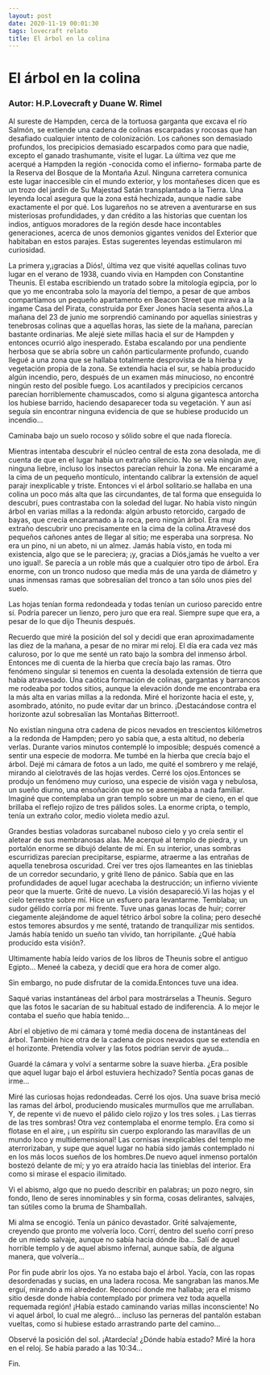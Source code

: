 ```yaml
---
layout: post
date: 2020-11-19 00:01:30
tags: lovecraft relato
title: El árbol en la colina
---
```

# El árbol en la colina

### Autor: H.P.Lovecraft y Duane W. Rimel

   Al sureste de Hampden, cerca de la tortuosa garganta que excava el río
   Salmón, se extiende una cadena de colinas escarpadas y rocosas que han
   desafiado cualquier intento de colonización. Los cañones son demasiado
   profundos, los precipicios demasiado escarpados como para que nadie,
   excepto el ganado trashumante, visite el lugar. La última vez que me
   acerqué a Hampden la región -conocida como el infierno- formaba parte
   de la Reserva del Bosque de la Montaña Azul. Ninguna carretera comunica
   este lugar inaccesible cin el mundo exterior, y los montañeses dicen
   que es un trozo del jardín de Su Majestad Satán transplantado a la
   Tierra. Una leyenda local asegura que la zona está hechizada, aunque
   nadie sabe exactamente el por qué. Los lugareños no se atreven a
   aventurarse en sus misteriosas profundidades, y dan crédito a las
   historias que cuentan los indios, antiguos moradores de la región desde
   hace incontables generaciones, acerca de unos demonios gigantes venidos
   del Exterior que habitaban en estos parajes. Estas sugerentes leyendas
   estimularon mi curiosidad.
   
   La primera y,¡gracias a Diós!, última vez que
   visité aquellas colinas tuvo lugar en el verano de 1938, cuando vivia
   en Hampden con Constantine Theunis. El estaba escribiendo un tratado
   sobre la mitología egipcia, por lo que yo me encontraba solo la mayoría
   del tiempo, a pesar de que ambos compartíamos un pequeño apartamento en
   Beacon Street que mirava a la ingame Casa del Pirata, construida por
   Exer Jones hacía sesenta años.La mañana del 23 de junio me sorprendió
   caminando por aquellas siniestras y tenebrosas colinas que a aquellas
   horas, las siete de la mañana, parecían bastante ordinarias. Me alejé
   siete millas hacia el sur de Hampden y entonces ocurrió algo
   inesperado. Estaba escalando por una pendiente herbosa que se abría
   sobre un cañón particularmente profundo, cuando llegué a una zona que
   se hallaba totalmente desprovista de la hierba y vegetación propia de
   la zona. Se extendía hacia el sur, se había producido algún incendio,
   pero, después de un examen más minucioso, no encontré ningún resto del
   posible fuego. Los acantilados y precipicios cercanos parecían
   horriblemente chamuscados, como si alguna gigantesca antorcha los
   hubiese barrido, haciendo desaparecer toda su vegetación. Y aun así
   seguía sin encontrar ninguna evidencia de que se hubiese producido un
   incendio...
   
   Caminaba bajo un suelo rocoso y sólido sobre el que nada florecía.
   
   Mientras intentaba descubrir el núcleo central de esta zona desolada,
   me di cuenta de que en el lugar había un extraño silencio. No se veía
   ningún ave, ninguna liebre, incluso los insectos parecían rehuir la
   zona. Me encaramé a la cima de un pequeño montículo, intentando
   calibrar la extensión de aquel parajr inexplicable y triste. Entonces
   vi el árbol solitario.se hallaba en una colina un poco más alta que las
   circundantes, de tal forma que enseguida lo descubrí, pues contrastaba
   con la soledad del lugar. No había visto ningún árbol en varias millas
   a la redonda: algún arbusto retorcido, cargado de bayas, que crecía
   encaramado a la roca, pero ningún árbol. Era muy extraño descubrir uno
   precisamente en la cima de la colina.Atravesé dos pequeños cañones
   antes de llegar al sitio; me esperaba una sorpresa. No era un pino, ni
   un abeto, ni un almez. Jamás había visto, en toda mi existencia, algo
   que se le pareciera; ¡y, gracias a Diós,jamás he vuelto a ver uno
   igual!. Se parecía a un roble más que a cualquier otro tipo de árbol.
   Era enorme, con un tronco nudoso que media más de una yarda de diámetro
   y unas inmensas ramas que sobresalían del tronco a tan sólo unos pies
   del suelo.
   
   Las hojas tenían forma redondeada y todas tenían un curioso parecido
   entre sí. Podría parecer un lienzo, pero juro que era real. Siempre
   supe que era, a pesar de lo que dijo Theunis después.
   
   Recuerdo que miré la posición del sol y decidí que eran aproximadamente
   las diez de la mañana, a pesar de no mirar mi reloj. El día era cada
   vez más caluroso, por lo que me senté un rato bajo la sombra del
   inmenso árbol. Entonces me di cuenta de la hierba que crecía bajo las
   ramas. Otro fenómeno singular si tenemos en cuenta la desolada
   extensión de tierra que había atravesado. Una caótica formación de
   colinas, gargantas y barrancos me rodeaba por todos sitios, aunque la
   elevación donde me encontraba era la más alta en varias millas a la
   redonda. Miré el horizonte hacia el este, y, asombrado, atónito, no
   pude evitar dar un brinco. ¡Destacándose contra el horizonte azul
   sobresalían las Montañas Bitterroot!. 
   
   No existían ninguna otra cadena
   de picos nevados en trescientos kilómetros a la redonda de Hampden;
   pero yo sabía que, a esta altitud, no debería verlas. Durante varios
   minutos contemplé lo imposible; después comencé a sentir una especie de
   modorra. Me tumbé en la hierba que crecía bajo el árbol. Dejé mi cámara
   de fotos a un lado, me quité el sombrero y me relajé, mirando al
   cielotravés de las hojas verdes. Cerré los ojos.Entonces se produjo un
   fenómeno muy curioso, una especie de visión vaga y nebulosa, un sueño
   diurno, una ensoñación que no se asemejaba a nada familiar. Imaginé que
   contemplaba un gran templo sobre un mar de cieno, en el que brillaba el
   reflejo rojizo de tres pálidos soles. La enorme cripta, o templo, tenía
   un extraño color, medio violeta medio azul. 
   
   Grandes bestias voladoras
   surcabanel nuboso cielo y yo creía sentir el aletear de sus membranosas
   alas. Me acerqué al templo de piedra, y un portalón enorme se dibujó
   delante de mí. En su interior, unas sombras escurridizas parecían
   precipitarse, espiarme, atraerme a las entrañas de aquella tenebrosa
   oscuridad. Creí ver tres ojos llameantes en las tinieblas de un
   corredor secundario, y grité lleno de pánico. Sabía que en las
   profundidades de aquel lugar acechaba la destrucción; un infierno
   viviente peor que la muerte. Grité de nuevo. La visión desapareció.Vi
   las hojas y el cielo terrestre sobre mí. Hice un esfuero para
   levantarme. Temblaba; un sudor gélido corría por mi frente. Tuve unas
   ganas locas de huir; correr ciegamente alejándome de aquel tétrico
   árbol sobre la colina; pero deseché estos temores absurdos y me senté,
   tratando de tranquilizar mis sentidos. Jamás había tenido un sueño tan
   vívido, tan horripilante. ¿Qué había producido esta visión?.
   
   Ultimamente había leído varios de los libros de Theunis sobre el
   antiguo Egipto... Meneé la cabeza, y decidí que era hora de comer algo.
   
   Sin embargo, no pude disfrutar de la comida.Entonces tuve una idea.
   
   Saqué varias instantáneas del árbol para mostrárselas a Theunis. Seguro
   que las fotos le sacarían de su habitual estado de indiferencia. A lo
   mejor le contaba el sueño que había tenido...
   
   Abrí el objetivo de mi cámara y tomé media docena de instantáneas del
   árbol. También hice otra de la cadena de picos nevados que se extendía
   en el horizonte. Pretendía volver y las fotos podrían servir de
   ayuda...
   
   Guardé la cámara y volví a sentarme sobre la suave hierba. ¿Era posible
   que aquel lugar bajo el árbol estuviera hechizado? Sentía pocas ganas
   de irme...
   
   Miré las curiosas hojas redondeadas. Cerré los ojos. Una suave brisa
   meció las ramas del árbol, produciendo musicales murmullos que me
   arrullaban. Y, de repente vi de nuevo el pálido cielo rojizo y los tres
   soles. ¡ Las tierras de las tres sombras! Otra vez contemplaba el
   enorme templo. Era como si flotase en el aire, ¡ un espíritu sin cuerpo
   explorando las maravillas de un mundo loco y multidemensional! Las
   cornisas inexplicables del templo me aterrorizaban, y supe que aquel
   lugar no había sido jamás contemplado ni en los más locos sueños de los
   hombres.De nuevo aquel inmenso portalón bostezó delante de mí; y yo era
   atraído hacia las tinieblas del interior. Era como si mirase el espacio
   ilimitado.
   
   Vi el abismo, algo que no puedo describir en palabras; un pozo negro,
   sin fondo, lleno de seres innominables y sin forma, cosas delirantes,
   salvajes, tan sútiles como la bruma de Shamballah.
   
   Mi alma se encogió. Tenía un pánico devastador. Grité salvajemente,
   creyendo que pronto me volvería loco. Corrí, dentro del sueño corrí
   preso de un miedo salvaje, aunque no sabía hacia dónde iba... Salí de
   aquel horrible templo y de aquel abismo infernal, aunque sabía, de
   alguna manera, que volvería...
   
   Por fin pude abrir los ojos. Ya no estaba bajo el árbol. Yacía, con las
   ropas desordenadas y sucias, en una ladera rocosa. Me sangraban las
   manos.Me erguí, mirando a mi alrededor. Reconocí donde me hallaba; ¡era
   el mismo sitio desde donde había contemplado por primera vez toda
   aquella requemada región! ¡Había estado caminando varias millas
   inconsciente! No vi aquel árbol, lo cual me alegró... incluso las
   perneras del pantalón estaban vueltas, como si hubiese estado
   arrastrando parte del camino...
   
   Observé la posición del sol. ¡Atardecía! ¿Dónde había estado? Miré la
   hora en el reloj. Se había parado a las 10:34...
   
   Fin.

